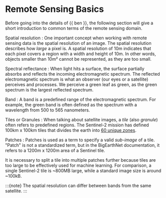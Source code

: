 # Remote Sensing Basics
Before going into the details of {{ ben }}, the following section will give a short introduction to common terms of the remote sensing domain.

Spatial resolution
  : One important concept when working with remote sensing data is the spatial resolution of an image.
    The spatial resolution describes how _large_ a pixel is.
    A spatial resolution of 10m indicates that each pixel covers a region with a width and height of 10m.
    In other words, objects smaller than 10m² cannot be represented, as they are too small.

Spectral reflectance
  : When light hits a surface, the surface partially absorbs and reflects the incoming electromagnetic spectrum.
  The reflected electromagnetic spectrum is what an observer (our eyes or a satellite) perceives and processes.
  We perceive a green leaf as green, as the green spectrum is the largest reflected spectrum.

Band
  : A band is a predefined range of the electromagnetic spectrum.
    For example, the green band is often defined as the spectrum with a wavelength from 500 to 565 nanometers.

Tiles or Granules
  : When talking about satellite images, a _tile_ (also _granule_) often refers to predefined regions.
    The Sentinel-2 mission has defined 100km x 100km tiles that divides the earth into [60 unique zones](https://sentinels.copernicus.eu/web/sentinel/user-guides/sentinel-2-msi/product-types).

Patches
  : Patches is used as a term to specify a valid _sub-image_ of a tile. "Patch" is not a standardized term, but in the BigEarthNet documentation, it refers to a 1200m x 1200m area of a Sentinel tile.

It is necessary to split a tile into multiple patches further because tiles are too large to be effectively used for machine learning.
For comparison, a single Sentinel-2 tile is ~800MB large, while a standard image size is around ~100kB.

:::{note}
The spatial resolution can differ between bands from the same satellite.
:::

